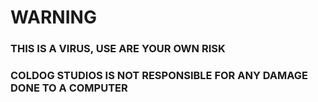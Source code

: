 # WARNING

### THIS IS A VIRUS, USE ARE YOUR OWN RISK

### COLDOG STUDIOS IS NOT RESPONSIBLE FOR ANY DAMAGE DONE TO A COMPUTER
